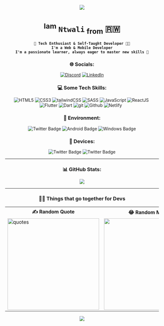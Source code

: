 <p align="center">
  <img src="https://capsule-render.vercel.app/api?text=Hello!👋&fontSize=50&fontColor=00BBFF&animation=fadeIn&type=waving&color=gradient&height=150&section=header"/>
</p>

<div align='center'>

# <sup>Iam</sup> **`Ntwali`** <sub>from</sub> 🇷🇼

**`🚀 Tech Enthusiast & Self-Taught Developer 👨‍💻`** <br/>
**`I'm a Web & Mobile Developer`**<br/>
**`I'm a passionate learner, always eager to master new skills 💯`**

### 🌐 Socials:

[![Discord](https://img.shields.io/badge/Discord-5865f2.svg?logo=discord&logoColor=white)](https://discord.com/channels/iam-ntwali) [![LinkedIn](https://img.shields.io/badge/LinkedIn-%230077B5.svg?logo=linkedin&logoColor=white)](https://linkedin.com/in/Iam-Ntwali)

### 💻 Some Tech Skills:

<img
  src='https://img.shields.io/badge/HTML5-%23F24E1E.svg?style=plastic&logo=html5&logoColor=white'
  alt='HTML5'
/> <img
    src='https://img.shields.io/badge/CSS3-%231572B6.svg?style=plastic&logo=css3&logoColor=white'
    alt='CSS3'
  /> <img
      src='https://img.shields.io/badge/tailwindCSS-%2338B2AC.svg?style=plastic&logo=tailwind-css&logoColor=white'
      alt='tailwindCSS'
    /> <img
        src='https://img.shields.io/badge/SASS-hotpink.svg?style=plastic&logo=SASS&logoColor=white'
        alt='SASS'
      />
<img
  src='https://img.shields.io/badge/JavaScript-F7DF1E?style=plastic&logo=javascript&logoColor=black'
  alt='JavaScript'
/> <img
    src='https://img.shields.io/badge/React-61DAFB?style=plastic&logo=react&logoColor=white'
    alt='ReactJS'
  /> <img
      src='https://img.shields.io/badge/Node.js-6DA55F?style=plastic&logo=node.js&logoColor=white'
      alt=''
    /> <img
        src='https://img.shields.io/badge/Flutter-%2302569B.svg?style=plastic&logo=Flutter&logoColor=white'
        alt='Flutter'
      /> <img
          src='https://img.shields.io/badge/Dart-%230175C2.svg?style=plastic&logo=dart&logoColor=white'
          alt='Dart'
        />
<img
  src='https://img.shields.io/badge/Git-F05032?style=plastic&logo=git&logoColor=white'
  alt='git'
/> <img
    src='https://img.shields.io/badge/Github-121013?style=plastic&logo=github&logoColor=white'
    alt='Github'
  /> <img
      src='https://img.shields.io/badge/Netlify-00C7B7?style=plastic&logo=netlify&logoColor=white'
      alt='Netlify'
    />
<img
  src='https://img.shields.io/badge/MySQL-4479A1?style=plastic&logo=mysql&logoColor=white'
  alt=''
/> <img
    src='https://img.shields.io/badge/Supabase-3ECF8E?style=plastic&logo=supabase&logoColor=white'
    alt=''
  />

<!-- <img
  src='https://img.shields.io/badge/MongoDB-001E2B.svg?style=plastic&logo=MongoDB&logoColor=white'
  alt=''
/> -->
<!-- <img
        src='https://img.shields.io/badge/Vercel-%23000000.svg?style=plastic&logo=vercel&logoColor=white'
        alt='Vercel'
      /> -->

<!-- ![TailwindCSS](https://img.shields.io/badge/tailwindCSS-%2338B2AC.svg?style=plastic&logo=tailwind-css&logoColor=white)  -->

### 🛝 Environment:

<img src="https://img.shields.io/badge/Fedora-blue?style=for-the-badge&logo=fedora&logoColor=white" alt="Twitter Badge"/> <img src="https://img.shields.io/badge/Android-00c000?style=for-the-badge&logo=android&logoColor=white" alt="Android Badge"/> <img src="https://img.shields.io/badge/windows-00BBFF?style=for-the-badge&logo=windows&logoColor=white" alt="Windows Badge"/>

### 📲 Devices:

<img src="https://img.shields.io/badge/- pixel📱-red?style=for-the-badge&logo=google&logoColor=white" alt="Twitter Badge"/>
<img src="https://img.shields.io/badge/ Elitebook 💻 -blue?style=for-the-badge&logo=hp&logoColor=white" alt="Twitter Badge"/>

---

### 📊 GitHub Stats:

<!--
![](https://github-readme-stats.vercel.app/api?username=Iam-Ntwali&theme=dracula&hide_border=true&include_all_commits=true&count_private=true)<br/> -->

![](https://github-readme-stats.vercel.app/api/top-langs/?username=Iam-Ntwali&theme=dracula&hide_border=true&include_all_commits=true&count_private=true&layout=compact)<br/>

<!-- ![](https://github-readme-streak-stats.herokuapp.com/?user=Iam-Ntwali&theme=dracula&hide_border=true) -->

---

### 🤝🏾 Things that go together for Devs

<table border = '0'>
  <tr>
    <th>✍️ Random Quote</th>
    <th>😂 Random Meme</th>
  </tr>
  <tr>
    <td>
       <img src="https://quotes-github-readme.vercel.app/api?type=vertical&theme=radical" alt="quotes"
       height="300"
      />
    </td>
    <td>
      <img
        src='https://randommeme-five.vercel.app/'
        alt=""
        height="300"
      />
    </td>
  </tr>
</table>

<p align="center">
  <img src="https://capsule-render.vercel.app/api?animation=fadeIn&type=waving&color=gradient&height=150&section=footer"/>
</p>
